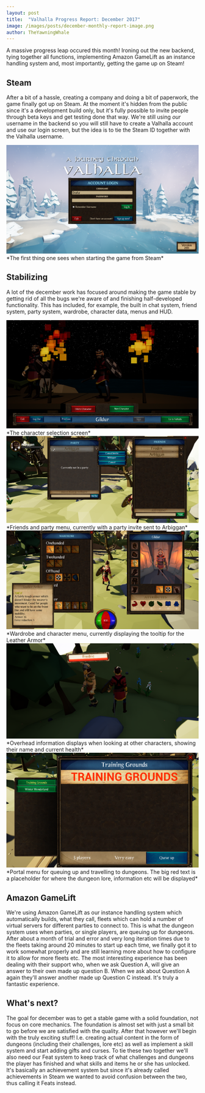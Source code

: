 ```yaml
---
layout: post
title:  "Valhalla Progress Report: December 2017"
image: /images/posts/december-monthly-report-image.png
author: TheYawningWhale
---
```


A massive progress leap occured this month! Ironing out the new backend, tying together all functions, implementing Amazon GameLift as an instance handling system and, most importantly, getting the game up on Steam! 

<!--excerpt_separator-->

<div class="clear" ></div>

## Steam

After a bit of a hassle, creating a company and doing a bit of paperwork, the game finally got up on Steam. At the moment it's hidden from the public since it's a development build only, but it's fully possible to invite people through beta keys and get testing done that way. We're still using *our* username in the backend so you will still have to create a Valhalla account and use our login screen, but the idea is to tie the Steam ID together with the Valhalla username.

<img class="full" src="/images/posts/december1.png" />
*The first thing one sees when starting the game from Steam*

## Stabilizing

A lot of the december work has focused around making the game stable by getting rid of all the bugs we're aware of and finishing half-developed functionality. This has included, for example, the built in chat system, friend system, party system, wardrobe, character data, menus and HUD. 

<img class="full" src="/images/posts/december2.png" />
*The character selection screen*


<img class="full" src="/images/posts/december3.png" />
*Friends and party menu, currently with a party invite sent to Arbiggan*


<img class="full" src="/images/posts/december4.png" />
*Wardrobe and character menu, currently displaying the tooltip for the Leather Armor*


<img class="full" src="/images/posts/december5.png" />
*Overhead information displays when looking at other characters, showing their name and current health*


<img class="full" src="/images/posts/december6.png" />
*Portal menu for queuing up and travelling to dungeons. The big red text is a placeholder for where the dungeon lore, information etc will be displayed*

## Amazon GameLift

We're using Amazon GameLift as our instance handling system which automatically builds, what they call, fleets which can hold a number of virtual servers for different parties to connect to. This is what the dungeon system uses when parties, or single players, are queuing up for dungeons. After about a month of trial and error and very long iteration times due to the fleets taking around 20 minutes to start up each time, we finally got it to work somewhat properly and are still learning more about how to configure it to allow for more fleets etc. The most interesting experience has been dealing with their support who, when we ask Question A, will give an answer to their own made up question B. When we ask about Question A again they'll answer another made up Question C instead. It's truly a fantastic experience.

## What's next?

The goal for december was to get a stable game with a solid foundation, not focus on core mechanics. The foundation is almost set with just a small bit to go before we are satisfied with the quality. After that however we'll begin with the truly exciting stuff! I.e. creating actual content in the form of dungeons (including their challenges, lore etc) as well as implement a skill system and start adding gifts and curses. To tie these two together we'll also need our Feat system to keep track of what challenges and dungeons the player has finished and what skills and items he or she has unlocked. It's basically an achievement system but since it's already called achievements in Steam we wanted to avoid confusion between the two, thus calling it Feats instead. 